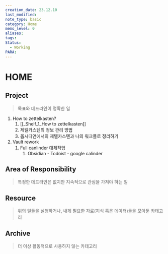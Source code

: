 ```yaml
---
creation_date: 23.12.10
last_modified: 
note_type: basic
category: Home
memo_level: 0
aliases: 
tags: 
Status:
  - Working
PARA:
---
```


# HOME

## Project
> 목표와 데드라인이 명확한 일

1. How to zettelkasten?
	1. [[_Shelf_1_How to zettelkasten]]
	2. 제텔카스텐의 정보 관리 방법
	3. 옵시디언에서의 제텔카스텐과 나의 워크플로 정리하기
2. Vault rework
	1. Full canlinder 대체작업
		1. Obsidian - Todoist - google calinder
## Area of Responsibility
> 특정한 데드라인은 없지만 지속적으로 관심을 가져야 하는 일

## Resource
> 위의 일들을 실행하거나, 내게 필요한 자료(지식 혹은 데이터)들을 모아둔 카테고리

## Archive 
> 더 이상 활동적으로 사용하지 않는 카테고리